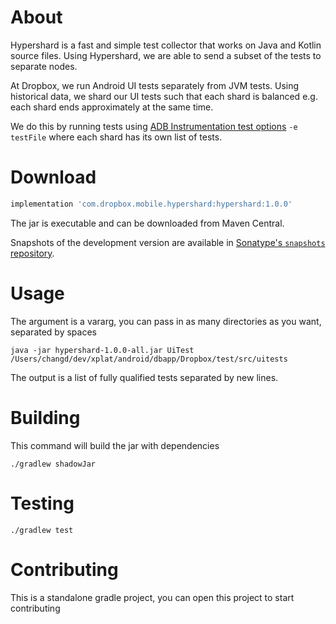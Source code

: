 # About
Hypershard is a fast and simple test collector that works on Java and Kotlin source files. Using Hypershard, we are able to send a subset of the tests to separate nodes.

At Dropbox, we run Android UI tests separately from JVM tests. Using historical data, we shard our UI tests such that each shard is balanced e.g. each shard ends approximately at the same time.

We do this by running tests using [ADB Instrumentation test options](https://developer.android.com/reference/android/support/test/runner/AndroidJUnitRunner) `-e testFile` where each shard has its own list of tests.

# Download
```groovy
implementation 'com.dropbox.mobile.hypershard:hypershard:1.0.0'
```

The jar is executable and can be downloaded from Maven Central.

Snapshots of the development version are available in [Sonatype's `snapshots` repository](https://oss.sonatype.org/content/repositories/snapshots/).

# Usage
The argument is a vararg, you can pass in as many directories as you want, separated by spaces
```
java -jar hypershard-1.0.0-all.jar UiTest /Users/changd/dev/xplat/android/dbapp/Dropbox/test/src/uitests
```
The output is a list of fully qualified tests separated by new lines.

# Building
This command will build the jar with dependencies
```
./gradlew shadowJar
```

# Testing
```
./gradlew test
```

# Contributing
This is a standalone gradle project, you can open this project to start contributing
